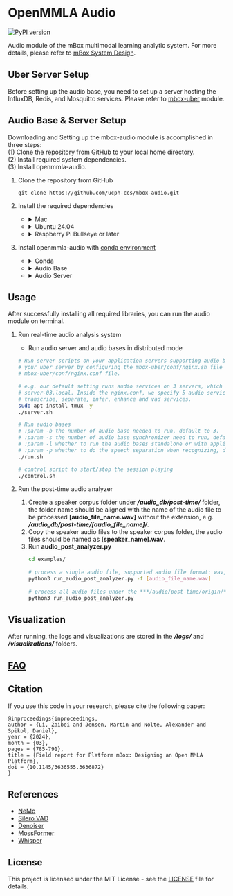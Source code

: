 # OpenMMLA Audio
[![PyPI version](https://img.shields.io/pypi/v/openmmla-audio.svg)](https://pypi.org/project/openmmla-audio/)

Audio module of the mBox multimodal learning analytic system. For more details, please refer to [mBox System Design](https://github.com/lizaibeim/mbox-uber/blob/main/docs/mbox_system.md).

## Uber Server Setup
Before setting up the audio base, you need to set up a server hosting the InfluxDB, Redis, and Mosquitto services.
Please refer to [mbox-uber](https://github.com/lizaibeim/mbox-uber/blob/main/README.md) module.

## Audio Base & Server Setup

Downloading and Setting up the mbox-audio module is accomplished in three steps:  
(1) Clone the repository from GitHub to your local home directory.  
(2) Install required system dependencies.  
(3) Install openmmla-audio.

1. Clone the repository from GitHub
    ```
    git clone https://github.com/ucph-ccs/mbox-audio.git
    ```

2. Install the required dependencies
   - <details>
     <summary> Mac </summary>
     
        ```sh
        # Install ffmpeg, portaudio-19.7.0, mecab-0.996(required for sacrebleu for NLP collection), llvm-16.0.6
        brew install ffmpeg
        brew install portaudio
        brew install mecab
        brew install llvm
        
        # Export llvm to your PATH, run:
        echo 'export PATH="/opt/homebrew/opt/llvm/bin:$PATH"' >> ~/.zshrc
        echo 'export LDFLAGS="-L/opt/homebrew/opt/llvm/lib"' >> ~/.zshrc
        echo 'export CPPFLAGS="-I/opt/homebrew/opt/llvm/include"' >> ~/.zshrc
        source ~/.zshrc
        ```
     </details>
   
   - <details>
     <summary> Ubuntu 24.04 </summary>
    
        ```sh
        sudo apt update && sudo apt upgrade
        sudo apt install build-essential
        sudo apt install git
        sudo apt install ffmpeg
        sudo apt install python3-pyaudio
        sudo apt update && sudo apt install -y libsndfile1

        # Install portaudio
        sudo apt install libasound-dev
        # Download the portaudio archive from: http://files.portaudio.com/download.html
        wget https://files.portaudio.com/archives/pa_stable_v190700_20210406.tgz
        # Unzip the archive
        tar -zxvf pa_stable_v190700_20210406.tgz
        # Enter the directory and compile
        cd portaudio
        ./configure && make
        sudo make install
        ```
     </details>
   
   - <details>
     <summary> Raspberry Pi Bullseye or later </summary>
    
        ```sh
        # Install pyaudio
        sudo apt-get install portaudio19-dev
        ```
     </details>

3. Install openmmla-audio with [conda environment](https://docs.anaconda.com/free/miniconda/index.html)
   - <details>
     <summary> Conda </summary>
     
       ```sh
       # For Raspberry Pi
       wget "https://github.com/conda-forge/miniforge/releases/latest/download/Miniforge3-$(uname)-$(uname -m).sh"
       bash Miniforge3-$(uname)-$(uname -m).sh
       
       # For Mac and Linux
       wget "https://repo.anaconda.com/miniconda/Miniconda3-latest-$(uname)-$(uname -m).sh"
       bash Miniconda3-latest-$(uname)-$(uname -m).sh
       ```
     </details>
   
   - <details>
     <summary> Audio Base </summary>
     
       ```sh
       conda create -c conda-forge -n audio-base python==3.10.12 -y
       conda activate audio-base
       pip install openmmla-audio
       ```  
     </details>

   - <details>
     <summary> Audio Server </summary>
     
       ```sh
       conda create -c conda-forge -n audio-server python==3.10.12 -y
       conda activate audio-server
       pip install openmmla-audio[server] # for linux and raspberry pi
       pip install 'openmmla-audio[server]' # for mac
       ```  
     </details>

## Usage

After successfully installing all required libraries, you can run the audio module on terminal.

1. Run real-time audio analysis system
    + Run audio server and audio bases in distributed mode
    ```sh
    # Run server scripts on your application servers supporting audio bases, specify your audio server cluster on 
    # your uber server by configuring the mbox-uber/conf/nginx.sh file and specify your extra audio upstream services in 
    # mbox-uber/conf/nginx.conf file.
   
    # e.g. our default setting runs audio services on 3 servers, which are server-01.local, server-02.local and 
    # server-03.local. Inside the nginx.conf, we specify 5 audio services related to those three server, which are
    # transcribe, separate, infer, enhance and vad services.
    sudo apt install tmux -y
    ./server.sh
    
    # Run audio bases 
    # :param -b the number of audio base needed to run, default to 3. 
    # :param -s the number of audio base synchronizer need to run, default to 1.
    # :param -l whether to run the audio bases standalone or with application servers, default to false. 
    # :param -p whether to do the speech separation when recognizing, default to false. 
    ./run.sh
    
    # control script to start/stop the session playing
    ./control.sh
    ```

2. Run the post-time audio analyzer
   1. Create a speaker corpus folder under ***/audio_db/post-time/*** folder, the folder name should be aligned with the
      name of the audio file to be processed **[audio_file_name.wav]** without the extension, 
      e.g. ***/audio_db/post-time/[audio_file_name]/***.
   2. Copy the speaker audio files to the speaker corpus folder, the audio files should be named as **[speaker_name].wav**.
   3. Run **audio_post_analyzer.py**
      ```sh
      cd examples/
         
      # process a single audio file, supported audio file format: wav, m4a, mp3
      python3 run_audio_post_analyzer.py -f [audio_file_name.wav]
         
      # process all audio files under the ***/audio/post-time/origin/*** folder
      python3 run_audio_post_analyzer.py
      ```

## Visualization

After running, the logs and visualizations are stored in the ***/logs/*** and ***/visualizations/*** folders.

## [FAQ](https://github.com/lizaibeim/mbox-uber/blob/main/docs/FAQ.md)

## Citation
If you use this code in your research, please cite the following paper:
```
@inproceedings{inproceedings,
author = {Li, Zaibei and Jensen, Martin and Nolte, Alexander and Spikol, Daniel},
year = {2024},
month = {03},
pages = {785-791},
title = {Field report for Platform mBox: Designing an Open MMLA Platform},
doi = {10.1145/3636555.3636872}
}
```

## References
- [NeMo](https://github.com/NVIDIA/NeMo)
- [Silero VAD](https://github.com/snakers4/silero-vad)
- [Denoiser](https://github.com/facebookresearch/denoiser)
- [MossFormer](https://github.com/alibabasglab/MossFormer)
- [Whisper](https://github.com/openai/whisper)

## License
This project is licensed under the MIT License - see the [LICENSE](LICENSE) file for details. 
